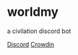 # worldmy
a civilation discord bot

[Discord](https://discord.gg/gx3vmwFf6S)
[Crowdin](https://crowdin.com/project/worldmy)
